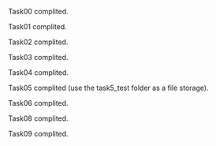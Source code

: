 Task00 complited.

Task01 complited.

Task02 complited.

Task03 complited.

Task04 complited.

Task05 complited (use the task5_test folder as a file storage).

Task06 complited.

Task08 complited.

Task09 complited.
